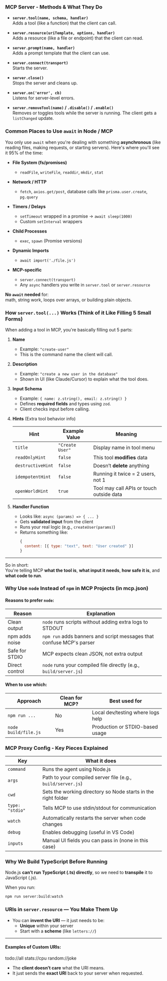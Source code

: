 ### MCP Server - Methods & What They Do

- **`server.tool(name, schema, handler)`**  
  Adds a tool (like a function) that the client can call.

- **`server.resource(uriTemplate, options, handler)`**  
  Adds a resource (like a file or endpoint) that the client can read.

- **`server.prompt(name, handler)`**  
  Adds a prompt template that the client can use.

- **`server.connect(transport)`**  
  Starts the server.

- **`server.close()`**  
  Stops the server and cleans up.

- **`server.on('error', cb)`**  
  Listens for server-level errors.

- **`server.removeTool(name)` / `.disable()` / `.enable()`**  
  Removes or toggles tools while the server is running. The client gets a `listChanged` update.

### Common Places to Use `await` in Node / MCP

You only use `await` when you're dealing with something **asynchronous** (like reading files, making requests, or starting servers). Here's where you'll see it 95% of the time:

- **File System (fs/promises)**

  - `readFile`, `writeFile`, `readdir`, `mkdir`, `stat`

- **Network / HTTP**

  - `fetch`, `axios.get/post`, database calls like `prisma.user.create`, `pg.query`

- **Timers / Delays**

  - `setTimeout` wrapped in a promise → `await sleep(1000)`
  - Custom `setInterval` wrappers

- **Child Processes**

  - `exec`, `spawn` (Promise versions)

- **Dynamic Imports**

  - `await import('./file.js')`

- **MCP-specific**
  - `server.connect(transport)`
  - Any `async` handlers you write in `server.tool` or `server.resource`

**No `await` needed** for:  
math, string work, loops over arrays, or building plain objects.


### How `server.tool(...)` Works (Think of it Like Filling 5 Small Forms)

When adding a tool in MCP, you're basically filling out 5 parts:

1. **Name**  
   - Example: `"create-user"`  
   - This is the command name the client will call.

2. **Description**  
   - Example: `"create a new user in the database"`  
   - Shown in UI (like Claude/Cursor) to explain what the tool does.

3. **Input Schema**  
   - Example: `{ name: z.string(), email: z.string() }`  
   - Defines **required fields** and types using `zod`.  
   - Client checks input before calling.

4. **Hints** (Extra tool behavior info)

   | Hint              | Example Value   | Meaning                                  |
   |-------------------|-----------------|------------------------------------------|
   | `title`           | `"Create User"` | Display name in tool menu                |
   | `readOnlyHint`    | `false`         | This tool **modifies** data              |
   | `destructiveHint` | `false`         | Doesn’t **delete** anything              |
   | `idempotentHint`  | `false`         | Running it twice = 2 users, not 1        |
   | `openWorldHint`   | `true`          | Tool may call APIs or touch outside data |

5. **Handler Function**  
   - Looks like: `async (params) => { ... }`  
   - Gets **validated input** from the client  
   - Runs your real logic (e.g., `createUser(params)`)  
   - Returns something like:  
     ```js
     {
       content: [{ type: "text", text: "User created" }]
     }
     ```

---

So in short:  
You're telling MCP **what the tool is**, **what input it needs**, **how safe it is**, and **what code to run**.

### Why Use `node` Instead of `npm` in MCP Projects (in mcp.json)

#### Reasons to prefer `node`:

| Reason                | Explanation                                                                 |
|-----------------------|-----------------------------------------------------------------------------|
| Clean output          | `node` runs scripts without adding extra logs to STDOUT                     |
| npm adds noise        | `npm run` adds banners and script messages that confuse MCP's parser        |
| Safe for STDIO        | MCP expects clean JSON, not extra output                                    |
| Direct control        | `node` runs your compiled file directly (e.g., `build/server.js`)           |

#### When to use which:

| Approach             | Clean for MCP? | Best used for                      |
|----------------------|----------------|------------------------------------|
| `npm run ...`        | No             | Local dev/testing where logs help  |
| `node build/file.js` | Yes            | Production or STDIO-based usage    |

### MCP Proxy Config - Key Pieces Explained

| Key         | What it does                                                             |
|-------------|--------------------------------------------------------------------------|
| `command`   | Runs the agent using Node.js                                             |
| `args`      | Path to your compiled server file (e.g., `build/server.js`)              |
| `cwd`       | Sets the working directory so Node starts in the right folder            |
| `type: "stdio"` | Tells MCP to use stdin/stdout for communication                      |
| `watch`     | Automatically restarts the server when code changes                      |
| `debug`     | Enables debugging (useful in VS Code)                                    |
| `inputs`    | Manual UI fields you can pass in (none in this case)                     |

### Why We Build TypeScript Before Running

Node.js **can’t run TypeScript (.ts) directly**, so we need to **transpile** it to JavaScript (.js).

When you run:

```bash
npm run server:build:watch
```

### URIs in `server.resource` — You Make Them Up

- You can **invent the URI** — it just needs to be:
  - **Unique** within your server
  - Start with a **scheme** (like `letters://`)

---

#### Examples of Custom URIs:
todo://all
stats://cpu
random://joke

- The **client doesn’t care** what the URI means.
- It just sends the **exact URI** back to your server when requested.








